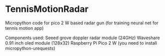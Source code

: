 # TennisMotionRadar
Micropython code for pico 2 W based radar gun 
(for training neural net for tennis motion app)

Components used:
Seeed grove doppler radar module (24GHz)
Waveshare 0.91 inch oled module (128x32)
Raspberry Pi Pico 2 W (you need to install micropython-urequests)
